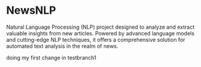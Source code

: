 # NewsNLP
Natural Language Processing (NLP) project designed to analyze and extract valuable insights from new articles. Powered by advanced language models and cutting-edge NLP techniques, it offers a comprehensive solution for automated text analysis in the realm of news.


doing my first change in testbranch1